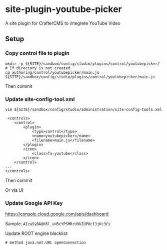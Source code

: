 # site-plugin-youtube-picker

A site plugin for CrafterCMS to integrete YouTube Video


## Setup

### Copy control file to plugin

```
mkdir -p ${SITE}/sandbox/config/studio/plugins/control/youtubepicker/ # If directory is not created
cp authoring/control/youtubepicker/main.js ${SITE}/sandbox/config/studio/plugins/control/youtubepicker/main.js
```

Then commit

### Update site-config-tool.xml

```
vim ${SITE}/sandbox/config/studio/administration/site-config-tools.xml

 <controls>
    <control>
        <plugin>
            <type>control</type>
            <name>youtubepicker</name>
            <filename>main.js</filename>
        </plugin>
        <icon>
            <class>fa-youtube</class>
        </icon>
    </control>
...
</controls>
```

Then commit

Or via UI


### Update Google API Key

https://console.cloud.google.com/apis/dashboard

Sample: `AIzaSyBAQK6l_uH5cYPSMRrU9kZUP0cfJjKc3Cs`

Update ROOT engine blacklist:

```
# method java.net.URL openConnection
```
